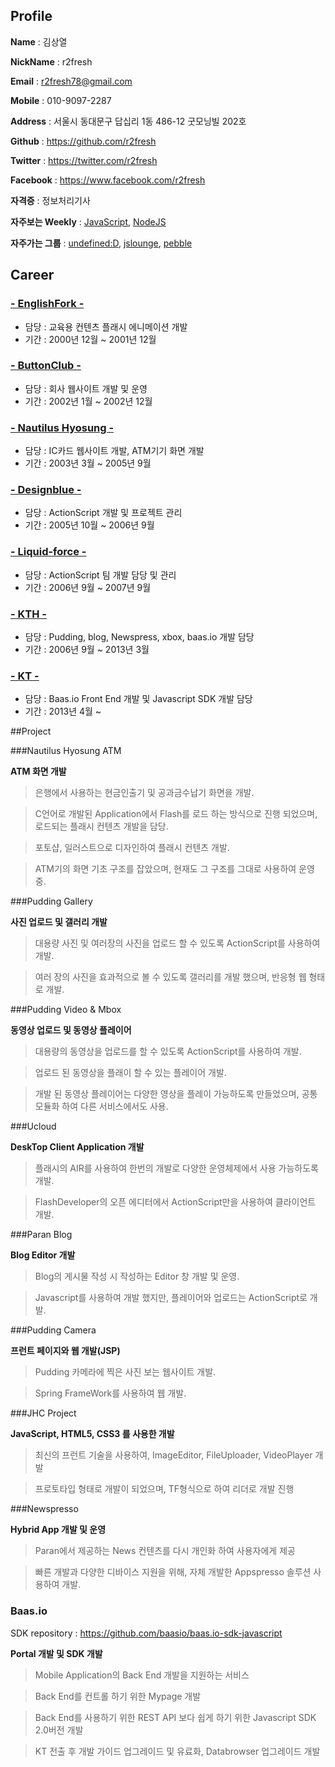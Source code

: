 ## Profile

**Name** : 김상열

**NickName**  : r2fresh

**Email** : r2fresh78@gmail.com

**Mobile** : 010-9097-2287

**Address** : 서울시 동대문구 답십리 1동 486-12 굿모닝빌 202호

**Github** : https://github.com/r2fresh

**Twitter** : https://twitter.com/r2fresh

**Facebook** : https://www.facebook.com/r2fresh

**자격증** : 정보처리기사

**자주보는 Weekly** : [JavaScript](http://javascriptweekly.com), [NodeJS](http://nodeweekly.com)

**자주가는 그룹** : [undefined:D](https://www.facebook.com/groups/html5jsstudy/), [jslounge](https://www.facebook.com/groups/jslounge/), [pebble](https://www.facebook.com/groups/Pebble.Korea/)

## Career

### [- EnglishFork -](http://www.englishfork.co.kr)

* 담당 : 교육용 컨텐츠 플래시 에니메이션 개발
* 기간 : 2000년 12월 ~ 2001년 12월

### [- ButtonClub -](http://buttonclub.com)

* 담당 : 회사 웹사이트 개발 및 운영
* 기간 : 2002년 1월 ~ 2002년 12월

### [- Nautilus Hyosung -](http://www.nautilus.hyosung.co.kr)

* 담당 : IC카드 웹사이트 개발, ATM기기 화면 개발
* 기간 : 2003년 3월 ~ 2005년 9월

### [- Designblue -](http://www.designblue.co.kr)

* 담당 : ActionScript 개발 및 프로젝트 관리
* 기간 : 2005년 10월 ~ 2006년 9월

### [- Liquid-force -](http://liquid-force.co.kr)

* 담당 : ActionScript 팀 개발 담당 및 관리
* 기간 : 2006년 9월 ~ 2007년 9월

### [- KTH -](http://www.kthcorp.com)

* 담당 : Pudding, blog, Newspress, xbox, baas.io 개발 담당
* 기간 : 2006년 9월 ~ 2013년 3월

### [- KT -](http://www.kthcorp.com)

* 담당 : Baas.io Front End 개발 및 Javascript SDK 개발 담당
* 기간 : 2013년 4월 ~



##Project

###Nautilus Hyosung ATM

**ATM 화면 개발**

> 은행에서 사용하는 현금인출기 및 공과금수납기 화면을 개발.

> C언어로 개발된 Application에서 Flash를 로드 하는 방식으로 진행 되었으며, 로드되는 플래시 컨텐츠 개발을 담당.

> 포토샵, 일러스트으로 디자인하여 플래시 컨텐츠 개발.

> ATM기의 화면 기초 구조를 잡았으며, 현재도 그 구조를 그대로 사용하여 운영 중.


###Pudding Gallery

**사진 업로드 및 갤러리 개발**

> 대용량 사진 및 여러장의 사진을 업로드 할 수 있도록 ActionScript를 사용하여 개발.

> 여러 장의 사진을 효과적으로 볼 수 있도록 갤러리를 개발 했으며, 반응형 웹 형태로 개발.

###Pudding Video & Mbox

**동영상 업로드 및 동영상 플레이어**

> 대용량의 동영상을 업로드를 할 수 있도록 ActionScript를 사용하여 개발.

> 업로드 된 동영상을 플래이 할 수 있는 플레이어 개발.

> 개발 된 동영상 플레이어는 다양한 영상을 플레이 가능하도록 만들었으며, 공통 모듈화 하여 다른 서비스에서도 사용.

###Ucloud

**DeskTop Client Application 개발**

> 플래시의 AIR를 사용하여 한번의 개발로 다양한 운영체제에서 사용 가능하도록 개발.

> FlashDeveloper의 오픈 에디터에서 ActionScript만을 사용하여 클라이언트 개발.

###Paran Blog

**Blog Editor 개발**

> Blog의 게시물 작성 시 작성하는 Editor 창 개발 및 운영.

> Javascript를 사용하여 개발 했지만, 플레이어와 업로드는 ActionScript로 개발.

###Pudding Camera

**프런트 페이지와 웹 개발(JSP)**

> Pudding 카메라에 찍은 사진 보는 웹사이트 개발.

> Spring FrameWork를 사용하여 웹 개발.

###JHC Project

**JavaScript, HTML5, CSS3 를 사용한 개발**

> 최신의 프런트 기술을 사용하여, ImageEditor, FileUploader, VideoPlayer 개발

> 프로토타입 형태로 개발이 되었으며, TF형식으로 하여 리더로 개발 진행

###Newspresso

**Hybrid App 개발 및 운영**

> Paran에서 제공하는 News 컨텐츠를 다시 개인화 하여 사용자에게 제공

> 빠른 개발과 다양한 디바이스 지원을 위해, 자체 개발한 Appspresso 솔루션 사용하여 개발.

### Baas.io

SDK repository : https://github.com/baasio/baas.io-sdk-javascript

**Portal 개발 및 SDK 개발**

> Mobile Application의 Back End 개발을 지원하는 서비스

> Back End를 컨트롤 하기 위한 Mypage 개발

> Back End를 사용하기 위한 REST API 보다 쉽게 하기 위한 Javascript SDK 2.0버전 개발

> KT 전출 후 개발 가이드 업그레이드 및 유료화, Databrowser 업그레이드 개발


